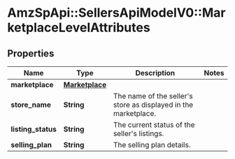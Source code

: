 # AmzSpApi::SellersApiModelV0::MarketplaceLevelAttributes

## Properties
Name | Type | Description | Notes
------------ | ------------- | ------------- | -------------
**marketplace** | [**Marketplace**](Marketplace.md) |  | 
**store_name** | **String** | The name of the seller&#x27;s store as displayed in the marketplace. | 
**listing_status** | **String** | The current status of the seller&#x27;s listings. | 
**selling_plan** | **String** | The selling plan details. | 


